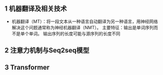 ## 1 机器翻译及相关技术

- 机器翻译（MT）：将一段文本从一种语言自动翻译为另一种语言，用神经网络解决这个问题通常称为神经机器翻译（NMT）。 主要特征：输出是单词序列而不是单个单词。 输出序列的长度可能与源序列的长度不同

## 2 注意力机制与Seq2seq模型

## 3 Transformer